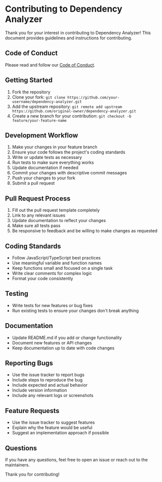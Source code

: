 # Contributing to Dependency Analyzer

Thank you for your interest in contributing to Dependency Analyzer! This document provides guidelines and instructions for contributing.

## Code of Conduct

Please read and follow our [Code of Conduct](CODE_OF_CONDUCT.md).

## Getting Started

1. Fork the repository
2. Clone your fork: `git clone https://github.com/your-username/dependency-analyzer.git`
3. Add the upstream repository: `git remote add upstream https://github.com/original-owner/dependency-analyzer.git`
4. Create a new branch for your contribution: `git checkout -b feature/your-feature-name`

## Development Workflow

1. Make your changes in your feature branch
2. Ensure your code follows the project's coding standards
3. Write or update tests as necessary
4. Run tests to make sure everything works
5. Update documentation if needed
6. Commit your changes with descriptive commit messages
7. Push your changes to your fork
8. Submit a pull request

## Pull Request Process

1. Fill out the pull request template completely
2. Link to any relevant issues
3. Update documentation to reflect your changes
4. Make sure all tests pass
5. Be responsive to feedback and be willing to make changes as requested

## Coding Standards

- Follow JavaScript/TypeScript best practices
- Use meaningful variable and function names
- Keep functions small and focused on a single task
- Write clear comments for complex logic
- Format your code consistently

## Testing

- Write tests for new features or bug fixes
- Run existing tests to ensure your changes don't break anything

## Documentation

- Update README.md if you add or change functionality
- Document new features or API changes
- Keep documentation up to date with code changes

## Reporting Bugs

- Use the issue tracker to report bugs
- Include steps to reproduce the bug
- Include expected and actual behavior
- Include version information
- Include any relevant logs or screenshots

## Feature Requests

- Use the issue tracker to suggest features
- Explain why the feature would be useful
- Suggest an implementation approach if possible

## Questions

If you have any questions, feel free to open an issue or reach out to the maintainers.

Thank you for contributing! 